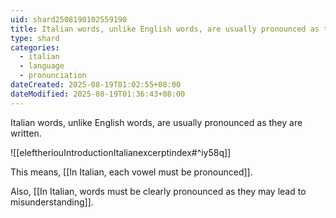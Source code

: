 ```yaml
---
uid: shard2508190102559190
title: Italian words, unlike English words, are usually pronounced as they are written
type: shard
categories:
  - italian
  - language
  - pronunciation
dateCreated: 2025-08-19T01:02:55+08:00
dateModified: 2025-08-19T01:36:43+08:00
---
```

Italian words, unlike English words, are usually pronounced as they are written.

![[eleftheriouIntroductionItalianexcerptindex#^iy58q]]

This means, [[In Italian, each vowel must be pronounced]].

Also, [[In Italian, words must be clearly pronounced as they may lead to misunderstanding]].